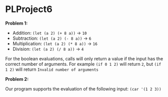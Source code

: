 # PLProject6

**Problem 1:**

* Addition: `(let (a 2) (+ 8 a))` -> `10`
* Subtraction: `(let (a 2) (- 8 a))` -> `6` 
* Multiplication: `(let (a 2) (* 8 a))` -> `16`
* Division: `(let (a 2) (/ 8 a))` -> `4`

For the boolean evaluations, calls will only return a value if the input has the correct number of arguments.  For example `(if 0 1 2)` will return `2`, but `(if 1 2)` will return `Invalid number of arguments`

**Problem 2:**

Our program supports the evaluation of the following input:
`(car '(1 2 3))`  
